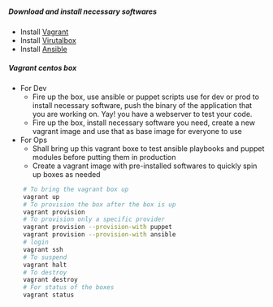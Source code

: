 ##### Download and install necessary softwares
- Install [Vagrant](https://www.vagrantup.com/)
- Install [Virutalbox](https://www.virtualbox.org/)
- Install [Ansible](http://www.ansible.com/home) 

##### Vagrant centos box

- For Dev
	+ Fire up the box, use ansible or puppet scripts use for dev or prod to install necessary software, push the binary of the application that you are working on. Yay! you have a webserver to test your code.
	+ Fire up the box, install necessary software you need, create a new vagrant image and use that as base image for everyone to use
- For Ops 
	+ Shall bring up this vagrant boxe to test ansible playbooks and puppet modules before putting them in production
	+ Create a vagrant image with pre-installed softwares to quickly spin up boxes as needed

```sh
	# To bring the vagrant box up
	vagrant up
	# To provision the box after the box is up
	vagrant provision
	# To provision only a specific provider
	vagrant provision --provision-with puppet
	vagrant provision --provision-with ansible
	# login
	vagrant ssh
	# To suspend
	vagrant halt
	# To destroy 
	vagrant destroy
	# For status of the boxes
	vagrant status
```